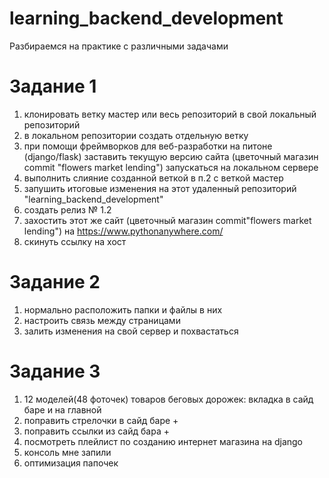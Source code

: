 # learning_backend_development
Разбираемся на практике с различными задачами 

# Задание 1
1) клонировать ветку мастер или весь репозиторий в свой локальный репозиторий
2) в локальном репозитории создать отдельную ветку
3) при помощи фреймворков для веб-разработки на питоне (django/flask) заставить текущую версию сайта (цветочный магазин commit "flowers market lending") запускаться на локальном сервере
4) выполнить слияние созданной веткой в п.2 с веткой мастер
5) запушить итоговые изменения на этот удаленный репозиторий "learning_backend_development" 
6) создать релиз № 1.2
7) захостить этот же сайт (цветочный магазин commit"flowers market lending") на https://www.pythonanywhere.com/
8) скинуть ссылку на хост

# Задание 2
1) нормально расположить папки и файлы в них
2) настроить связь между страницами
3) залить изменения на свой сервер и похвастаться

# Задание 3
1) 12 моделей(48 фоточек) товаров беговых дорожек: вкладка в сайд баре и на главной
2) поправить стрелочки в сайд баре +
3) поправить ссылки из сайд бара +
4) посмотреть плейлист по созданию интернет магазина на django
5) консоль мне запили
6) оптимизация папочек
